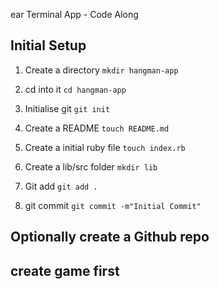 ear Terminal App - Code Along

## Initial Setup

1. Create a directory `mkdir hangman-app`

2. cd into it `cd hangman-app`

3. Initialise git `git init`

4. Create a README `touch README.md`

5. Create a initial ruby file `touch index.rb`

6. Create a lib/src folder `mkdir lib`

7. Git add `git add .`

8. git commit `git commit -m"Initial Commit"`

## Optionally create a Github repo

## create game first

